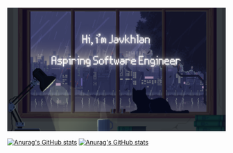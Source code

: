[![MasterHead](https://raw.githubusercontent.com/Skitarii11/Skitarii11/main/Hi%2C%20i.png)](https://github.com/Skitarii11)

[![Anurag's GitHub stats](https://github-readme-stats.vercel.app/api?username=Skitarii11&theme=synthwave&show_icons=true)](https://github.com/anuraghazr/github-readme-stats) [![Anurag's GitHub stats](https://github-readme-stats.vercel.app/api?username=Skitarii11&theme=tokyonight&show_icons=true)](https://github.com/anuraghazr/github-readme-stats)
